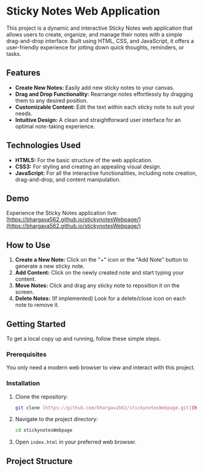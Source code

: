 # Sticky Notes Web Application

This project is a dynamic and interactive Sticky Notes web application that allows users to create, organize, and manage their notes with a simple drag-and-drop interface. Built using HTML, CSS, and JavaScript, it offers a user-friendly experience for jotting down quick thoughts, reminders, or tasks.

## Features

* **Create New Notes:** Easily add new sticky notes to your canvas.
* **Drag and Drop Functionality:** Rearrange notes effortlessly by dragging them to any desired position.
* **Customizable Content:** Edit the text within each sticky note to suit your needs.
* **Intuitive Design:** A clean and straightforward user interface for an optimal note-taking experience.

## Technologies Used

* **HTML5:** For the basic structure of the web application.
* **CSS3:** For styling and creating an appealing visual design.
* **JavaScript:** For all the interactive functionalities, including note creation, drag-and-drop, and content manipulation.

## Demo

Experience the Sticky Notes application live: [https://bhargava562.github.io/stickynotesWebpage/](https://bhargava562.github.io/stickynotesWebpage/)

## How to Use

1.  **Create a New Note:** Click on the "+" icon or the "Add Note" button to generate a new sticky note.
2.  **Add Content:** Click on the newly created note and start typing your content.
3.  **Move Notes:** Click and drag any sticky note to reposition it on the screen.
4.  **Delete Notes:** (If implemented) Look for a delete/close icon on each note to remove it.

## Getting Started

To get a local copy up and running, follow these simple steps.

### Prerequisites

You only need a modern web browser to view and interact with this project.

### Installation

1.  Clone the repository:
    ```bash
    git clone [https://github.com/bhargava562/stickynotesWebpage.git](https://github.com/bhargava562/stickynotesWebpage.git)
    ```
2.  Navigate to the project directory:
    ```bash
    cd stickynotesWebpage
    ```
3.  Open `index.html` in your preferred web browser.

## Project Structure
